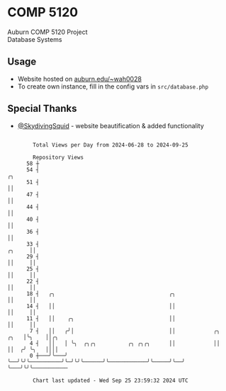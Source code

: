 # COMP 5120
Auburn COMP 5120 Project  
Database Systems

## Usage
- Website hosted on [auburn.edu/~wah0028](https://webhome.auburn.edu/~wah0028/)
- To create own instance, fill in the config vars in `src/database.php`

## Special Thanks
- [@SkydivingSquid](https://github.com/SkydivingSquid) - website beautification & added functionality

```

        Total Views per Day from 2024-06-28 to 2024-09-25

        Repository Views
      58 ┼
      54 ┤                                                                          ╭╮
      51 ┤                                                                          ││
      47 ┤                                                                          ││
      44 ┤                                                                          ││
      40 ┤                                                                          ││
      36 ┤                                                                          ││
      33 ┤                                                                   ╭╮     ││
      29 ┤                                                                   ││     ││
      25 ┤                                                                   ││     ││
      22 ┤                                                                   ││     ││
      18 ┤   ╭╮                                    ╭╮                        ││     ││
      14 ┤   ││                                    ││                        ││     ││
      11 ┤   ││    ╭╮                              ││                        ││     ││
       7 ┤   ││   ╭╯│                              ││            ╭╮     ╭╮   │╰╮    ││╭╮
       4 ┤   ││   │ ╰╮  ╭╮╭╮          ╭╮ ╭╮╭╮      ││            ││     ││  ╭╯ ╰╮   ││││
       0 ┼───╯╰───╯  ╰──╯╰╯╰──────────╯╰─╯╰╯╰──────╯╰────────────╯╰─────╯╰──╯   ╰───╯╰╯╰───────────

        Chart last updated - Wed Sep 25 23:59:32 2024 UTC
        
```
